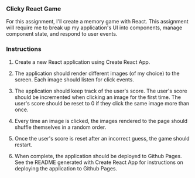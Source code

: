 ### Clicky React Game
For this assignment, I'll create a memory game with React. This assignment will require me to break up my application's UI into components, manage component state, and respond to user events.


### Instructions


1. Create a new React application using Create React App.

2. The application should render different images (of my choice) to the screen. Each image should listen for click events.

3. The application should keep track of the user's score. The user's score should be incremented when clicking an image for the first time. The user's score should be reset to 0 if they click the same image more than once.

4. Every time an image is clicked, the images rendered to the page should shuffle themselves in a random order.

5. Once the user's score is reset after an incorrect guess, the game should restart.

6. When complete, the application should be deployed to Github Pages. See the README generated with Create React App for instructions on deploying the application to Github Pages.